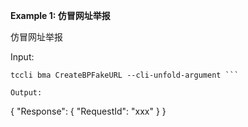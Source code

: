 **Example 1: 仿冒网址举报**

仿冒网址举报

Input: 

```
tccli bma CreateBPFakeURL --cli-unfold-argument ```

Output: 
```
{
    "Response": {
        "RequestId": "xxx"
    }
}
```

